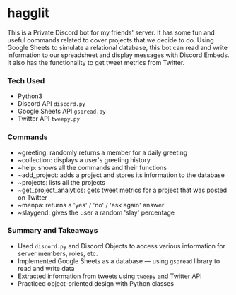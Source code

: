 # hagglit
This is a Private Discord bot for my friends' server. It has some fun and useful commands related to cover projects that we decide to do. Using Google  Sheets to simulate a relational database, this bot can read and write information to our spreadsheet and display messages with Discord Embeds. It also has the functionality to get tweet metrics from Twitter. 

### Tech Used
- Python3
- Discord API <code>discord.py</code>
- Google Sheets API <code>gspread.py</code>
- Twitter API <code>tweepy.py</code>

### Commands
- ~greeting: randomly returns a member for a daily greeting
- ~collection: displays a user's greeting history
- ~help: shows all the commands and their functions
- ~add_project: adds a project and stores its information to the database
- ~projects: lists all the projects
- ~get_project_analytics: gets tweet metrics for a project that was posted on Twitter
- ~menpa: returns a 'yes' / 'no' / 'ask again' answer
- ~slaygend: gives the user a random 'slay' percentage

### Summary and Takeaways
- Used <code>discord.py</code> and Discord Objects to access various information for server members, roles, etc.
- Implemented Google Sheets as a database — using <code>gspread</code> library to read and write data
- Extracted information from tweets using <code>tweepy</code> and Twitter API
- Practiced object-oriented design with Python classes
